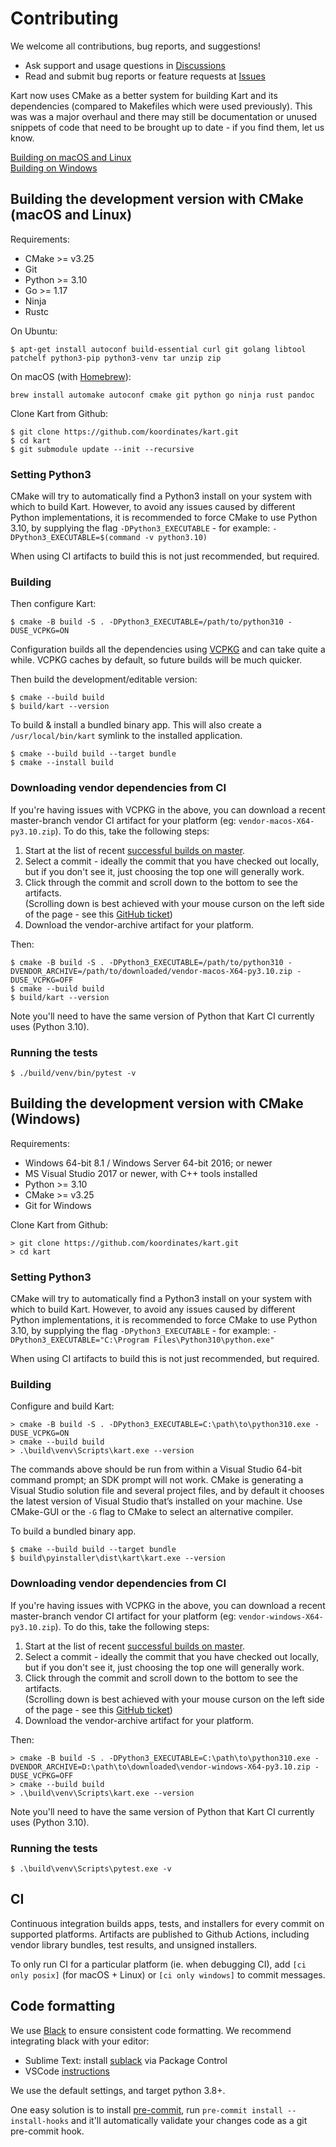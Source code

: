 # Contributing

We welcome all contributions, bug reports, and suggestions!

* Ask support and usage questions in [Discussions](https://github.com/koordinates/kart/discussions)
* Read and submit bug reports or feature requests at [Issues](https://github.com/koordinates/kart/issues)

Kart now uses CMake as a better system for building Kart and its dependencies (compared to Makefiles which were used previously).
This was was a major overhaul and there may still be documentation or unused snippets of code that need to be brought up to date - if you find them, let us know.

[Building on macOS and Linux](#building-the-development-version-with-cmake-macos-and-linux)\
[Building on Windows](#building-the-development-version-with-cmake-windows)

## Building the development version with CMake (macOS and Linux)

Requirements:
* CMake >= v3.25
* Git
* Python >= 3.10
* Go >= 1.17
* Ninja
* Rustc

On Ubuntu:
```console
$ apt-get install autoconf build-essential curl git golang libtool patchelf python3-pip python3-venv tar unzip zip
```
On macOS (with [Homebrew](https://brew.sh)):
```console
brew install automake autoconf cmake git python go ninja rust pandoc
```
Clone Kart from Github:
```console
$ git clone https://github.com/koordinates/kart.git
$ cd kart
$ git submodule update --init --recursive
```

### Setting Python3

CMake will try to automatically find a Python3 install on your system with which to build Kart.
However, to avoid any issues caused by different Python implementations, it is recommended to force CMake
to use Python 3.10, by supplying the flag `-DPython3_EXECUTABLE` - for example:
`-DPython3_EXECUTABLE=$(command -v python3.10)`

When using CI artifacts to build this is not just recommended, but required.

### Building

Then configure Kart:
```console
$ cmake -B build -S . -DPython3_EXECUTABLE=/path/to/python310 -DUSE_VCPKG=ON
```

Configuration builds all the dependencies using [VCPKG](https://github.com/microsoft/vcpkg)
and can take quite a while. VCPKG caches by default, so future builds will be
much quicker.

Then build the development/editable version:

```console
$ cmake --build build
$ build/kart --version
```

To build & install a bundled binary app. This will also create a
`/usr/local/bin/kart` symlink to the installed application.

```console
$ cmake --build build --target bundle
$ cmake --install build
```

### Downloading vendor dependencies from CI

If you're having issues with VCPKG in the above, you can download a recent master-branch vendor CI artifact for your platform (eg: `vendor-macos-X64-py3.10.zip`).
To do this, take the following steps:
1. Start at the list of recent [successful builds on master](https://github.com/koordinates/kart/actions/workflows/build.yml?query=branch%3Amaster+is%3Asuccess).
1. Select a commit - ideally the commit that you have checked out locally, but if you don't see it, just choosing the top one will generally work.
1. Click through the commit and scroll down to the bottom to see the artifacts.\
(Scrolling down is best achieved with your mouse curson on the left side of the page - see this [GitHub ticket](https://support.github.com/ticket/personal/0/1962630))
1. Download the vendor-archive artifact for your platform.

Then:

```console
$ cmake -B build -S . -DPython3_EXECUTABLE=/path/to/python310 -DVENDOR_ARCHIVE=/path/to/downloaded/vendor-macos-X64-py3.10.zip -DUSE_VCPKG=OFF
$ cmake --build build
$ build/kart --version
```

Note you'll need to have the same version of Python that Kart CI currently uses (Python 3.10).

### Running the tests

```console
$ ./build/venv/bin/pytest -v
```

## Building the development version with CMake (Windows)

Requirements:
* Windows 64-bit 8.1 / Windows Server 64-bit 2016; or newer
* MS Visual Studio 2017 or newer, with C++ tools installed
* Python >= 3.10
* CMake >= v3.25
* Git for Windows

Clone Kart from Github:

```console
> git clone https://github.com/koordinates/kart.git
> cd kart
```

### Setting Python3

CMake will try to automatically find a Python3 install on your system with which to build Kart.
However, to avoid any issues caused by different Python implementations, it is recommended to force CMake
to use Python 3.10, by supplying the flag `-DPython3_EXECUTABLE` - for example:
`-DPython3_EXECUTABLE="C:\Program Files\Python310\python.exe"`

When using CI artifacts to build this is not just recommended, but required.

### Building

Configure and build Kart:

```console
> cmake -B build -S . -DPython3_EXECUTABLE=C:\path\to\python310.exe -DUSE_VCPKG=ON
> cmake --build build
> .\build\venv\Scripts\kart.exe --version
```

The commands above should be run from within a Visual Studio 64-bit command
prompt; an SDK prompt will not work. CMake is generating a Visual Studio
solution file and several project files, and by default it chooses the latest
version of Visual Studio that’s installed on your machine. Use CMake-GUI or the
`-G` flag to CMake to select an alternative compiler.

To build a bundled binary app.

```console
$ cmake --build build --target bundle
$ build\pyinstaller\dist\kart\kart.exe --version
```

### Downloading vendor dependencies from CI

If you're having issues with VCPKG in the above, you can download a recent master-branch vendor CI artifact for your platform (eg: `vendor-windows-X64-py3.10.zip`).
To do this, take the following steps:
1. Start at the list of recent [successful builds on master](https://github.com/koordinates/kart/actions/workflows/build.yml?query=branch%3Amaster+is%3Asuccess).
1. Select a commit - ideally the commit that you have checked out locally, but if you don't see it, just choosing the top one will generally work.
1. Click through the commit and scroll down to the bottom to see the artifacts.\
(Scrolling down is best achieved with your mouse curson on the left side of the page - see this [GitHub ticket](https://support.github.com/ticket/personal/0/1962630))
1. Download the vendor-archive artifact for your platform.

Then:

```console
> cmake -B build -S . -DPython3_EXECUTABLE=C:\path\to\python310.exe -DVENDOR_ARCHIVE=D:\path\to\downloaded\vendor-windows-X64-py3.10.zip -DUSE_VCPKG=OFF
> cmake --build build
> .\build\venv\Scripts\kart.exe --version
```

Note you'll need to have the same version of Python that Kart CI currently uses (Python 3.10).

### Running the tests

```console
$ .\build\venv\Scripts\pytest.exe -v
```

## CI

Continuous integration builds apps, tests, and installers for every commit on supported platforms. Artifacts are published to Github Actions, including vendor library bundles, test results, and unsigned installers.

To only run CI for a particular platform (ie. when debugging CI), add `[ci only posix]` (for macOS + Linux) or `[ci only windows]` to commit messages.

## Code formatting

We use [Black](https://github.com/psf/black) to ensure consistent code formatting. We recommend integrating black with your editor:

* Sublime Text: install [sublack](https://packagecontrol.io/packages/sublack) via Package Control
* VSCode [instructions](https://code.visualstudio.com/docs/python/editing#_formatting)

We use the default settings, and target python 3.8+.

One easy solution is to install [pre-commit](https://pre-commit.com), run `pre-commit install --install-hooks` and it'll automatically validate your changes code as a git pre-commit hook.
